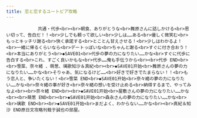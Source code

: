 ```yaml
---
title: 恋と恋するユートピア攻略
---
```


                共通・代歩<br><br>朝食、ありがとうな<br>舞原さんに話しかける<br>思い切って、告白だ！！<br>少しでも頼って欲しい<br>少しは……ある<br>優しく微笑む<br>もっとキッチリ謝る<br>快く承諾する<br>とことん甘えさせる！<br>少しはわかるよ！<br>一緒に帰るくらいなら<br>デートっぽいな<br>ちゃんと謝る<br>すぐに付き合おう！<br>本当にありがとう<br>◆SAVE01<br>代歩の夢の力になりたい……かな<br>すぐに代歩に告白する<br>これ、すごく良いかもな<br>代歩……俺も手伝うから<br><br>代歩 END<br><br>雪菜、奈々緒 、萌葱、璃歌知沙＆真紀<br><br>◆SAVE01开始<br>舞原さんの夢の力になりたい……かな<br>そりゃあ、気になるけど……<br>好きで好きでたまらない！！<br>もう恋人と、争いたくない！<br>雪菜 END<br>◆SAVE01开始<br>奈々緒の夢の力になりたい……かな<br>奈々緒の事が好き<br>奈々緒の想いを受け止める<br>納得するまで、やってみなよ<br><br>奈々緒 END<br><br>◆SAVE01开始<br>屋敷さんの夢の力になりたい……かな<br><br>萌葱 END<br><br>◆SAVE01开始<br>森永さんの夢の力になりたい……かな<br><br>璃歌 END<br><br>◆SAVE01开始<br>まだよく、わからない……かな<br><br>真紀＆知沙 END原日文攻略刊载于誠也の部屋。
              
